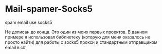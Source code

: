 # Mail-spamer-Socks5
spam email use socks5

Не дописан до конца. Это один из моих первых проектов. В данном примере я использовал библиотеку (которую для меня оказалось не просто найти) 
для работы с socks5 прокси и стандартным отправщиком email в c#
